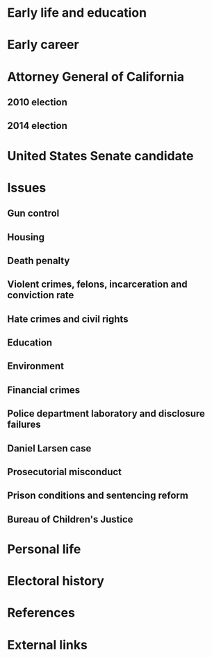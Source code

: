 # 
# Early life and education
# Early career
# Attorney General of California
## 2010 election
## 2014 election
# United States Senate candidate
# Issues
## Gun control
## Housing
## Death penalty
## Violent crimes, felons, incarceration and conviction rate
## Hate crimes and civil rights
## Education
## Environment
## Financial crimes
## Police department laboratory and disclosure failures
## Daniel Larsen case
## Prosecutorial misconduct
## Prison conditions and sentencing reform
## Bureau of Children's Justice
# Personal life
# Electoral history
# References
# External links
